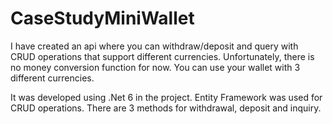 # CaseStudyMiniWallet

I have created an api where you can withdraw/deposit and query with CRUD operations that support different currencies. Unfortunately, there is no money conversion function for now. You can use your wallet with 3 different currencies.

It was developed using .Net 6 in the project. Entity Framework was used for CRUD operations. There are 3 methods for withdrawal, deposit and inquiry.
